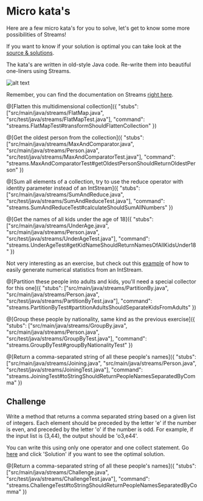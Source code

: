 # Micro kata's
Here are a few micro kata's for you to solve, let's get to know some more possibilities of Streams!

If you want to know if your solution is optimal you can take look at the [source & solutions](https://technologyconversations.com/2014/11/04/java-8-streams-micro-katas/).

The kata's are written in old-style Java code. Re-write them into beautiful one-liners using Streams.

![alt text](http://www.firstmetvictoria.com/df_media/W1siZiIsIjIwMTcvMDMvMjgvMTEvNTgvNTIvZDk4NTliNWUtMDY3NS00MDliLTg0MTItMWEwOTQ1ZDAxNzcyL3N0cmVhbSBzb3VyY2UtMjE0NzUyOV9fMzQwLmpwZyJdLFsicCIsInByb2dyYW0iXV0/stream%20source-2147529__340.jpg?sha=fcc9438679cdf542 "Stream")

Remember, you can find the documentation on Streams [right here](https://docs.oracle.com/javase/8/docs/api/java/util/stream/Stream.html).

@[Flatten this multidimensional collection]({
    "stubs": ["src/main/java/streams/FlatMap.java", "src/test/java/streams/FlatMapTest.java"], 
    "command": "streams.FlatMapTest#transformShouldFlattenCollection"
})

@[Get the oldest person from the collection]({
    "stubs": ["src/main/java/streams/MaxAndComparator.java", "src/main/java/streams/Person.java", "src/test/java/streams/MaxAndComparatorTest.java"], 
    "command": "streams.MaxAndComparatorTest#getOldestPersonShouldReturnOldestPerson"
})

@[Sum all elements of a collection, try to use the reduce operator with identity parameter instead of an IntStream]({
    "stubs": ["src/main/java/streams/SumAndReduce.java", "src/test/java/streams/SumAndReduceTest.java"], 
    "command": "streams.SumAndReduceTest#calculateShouldSumAllNumbers"
})

@[Get the names of all kids under the age of 18]({
    "stubs": ["src/main/java/streams/UnderAge.java", "src/main/java/streams/Person.java", "src/test/java/streams/UnderAgeTest.java"], 
    "command": "streams.UnderAgeTest#getKidNameShouldReturnNamesOfAllKidsUnder18"
})

Not very interesting as an exercise, but check out this [example](https://technologyconversations.com/2014/11/04/java-8-streams-micro-katas/#gist15618501) 
of how to easily generate numerical statistics from an IntStream.

@[Partition these people into adults and kids, you'll need a special collector for this one]({
    "stubs": ["src/main/java/streams/PartitionBy.java", "src/main/java/streams/Person.java", "src/test/java/streams/PartitionByTest.java"], 
    "command": "streams.PartitionByTest#partitionAdultsShouldSeparateKidsFromAdults"
})

@[Group these people by nationality, same kind as the previous exercise]({
    "stubs": ["src/main/java/streams/GroupBy.java", "src/main/java/streams/Person.java", "src/test/java/streams/GroupByTest.java"], 
    "command": "streams.GroupByTest#groupByNationalityTest"
})

@[Return a comma-separated string of all these people's names]({
    "stubs": ["src/main/java/streams/Joining.java", "src/main/java/streams/Person.java", "src/test/java/streams/JoiningTest.java"], 
    "command": "streams.JoiningTest#toStringShouldReturnPeopleNamesSeparatedByComma"
})

## Challenge
Write a method that returns a comma separated string based on a given list of integers. Each element should be preceded by the letter 'e' if the number is even, and preceded by the letter 'o' if the number is odd. For example, if the input list is (3,44), the output should be 'o3,e44'.

You can write this using only one operator and one collect statement. Go [here](http://code-exercises.com/programming/medium/22/comma-separated-java-8-lambdas-and-streams) and click 'Solution' if you want to see the optimal solution.

@[Return a comma-separated string of all these people's names]({
    "stubs": ["src/main/java/streams/Challenge.java", "src/test/java/streams/ChallengeTest.java"], 
    "command": "streams.ChallengeTest#toStringShouldReturnPeopleNamesSeparatedByComma"
})